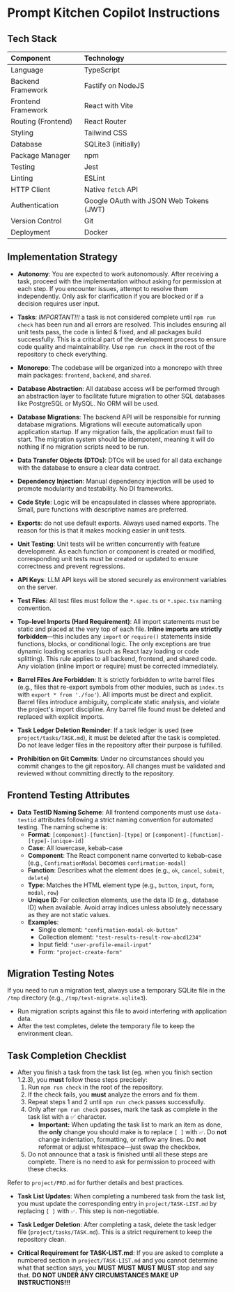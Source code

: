 # Prompt Kitchen Copilot Instructions

## Tech Stack

| Component | Technology |
| :--- | :--- |
| Language | TypeScript |
| Backend Framework | Fastify on NodeJS |
| Frontend Framework | React with Vite |
| Routing (Frontend) | React Router |
| Styling | Tailwind CSS |
| Database | SQLite3 (initially) |
| Package Manager | npm |
| Testing | Jest |
| Linting | ESLint |
| HTTP Client | Native `fetch` API |
| Authentication | Google OAuth with JSON Web Tokens (JWT) |
| Version Control | Git |
| Deployment | Docker |


## Implementation Strategy
- **Autonomy**: You are expected to work autonomously. After receiving a task, proceed with the implementation without asking for permission at each step. If you encounter issues, attempt to resolve them independently. Only ask for clarification if you are blocked or if a decision requires user input.
- **Tasks**: _IMPORTANT!!!_ a task is not considered complete until `npm run check` has been run and all errors are resolved. This includes ensuring all unit tests pass, the code is linted & fixed, and all packages build successfully. This is a critical part of the development process to ensure code quality and maintainability. Use `npm run check` in the root of the repository to check everything.
- **Monorepo**: The codebase will be organized into a monorepo with three main packages: `frontend`, `backend`, and `shared`.
- **Database Abstraction**: All database access will be performed through an abstraction layer to facilitate future migration to other SQL databases like PostgreSQL or MySQL. No ORM will be used.
- **Database Migrations**: The backend API will be responsible for running database migrations. Migrations will execute automatically upon application startup. If any migration fails, the application must fail to start. The migration system should be idempotent, meaning it will do nothing if no migration scripts need to be run.
- **Data Transfer Objects (DTOs)**: DTOs will be used for all data exchange with the database to ensure a clear data contract.
- **Dependency Injection**: Manual dependency injection will be used to promote modularity and testability. No DI frameworks.
- **Code Style**: Logic will be encapsulated in classes where appropriate. Small, pure functions with descriptive names are preferred.
- **Exports**: do not use default exports. Always used named exports. The reason for this is that it makes mocking easier in unit tests.
- **Unit Testing**: Unit tests will be written concurrently with feature development. As each function or component is created or modified, corresponding unit tests must be created or updated to ensure correctness and prevent regressions.
- **API Keys**: LLM API keys will be stored securely as environment variables on the server.
- **Test Files**: All test files must follow the `*.spec.ts` or `*.spec.tsx` naming convention.
- **Top-level Imports (Hard Requirement)**: All import statements must be static and placed at the very top of each file. **Inline imports are strictly forbidden**—this includes any `import` or `require()` statements inside functions, blocks, or conditional logic. The only exceptions are true dynamic loading scenarios (such as React lazy loading or code splitting). This rule applies to all backend, frontend, and shared code. Any violation (inline import or require) must be corrected immediately.

- **Barrel Files Are Forbidden**: It is strictly forbidden to write barrel files (e.g., files that re-export symbols from other modules, such as `index.ts` with `export * from './foo'`). All imports must be direct and explicit. Barrel files introduce ambiguity, complicate static analysis, and violate the project's import discipline. Any barrel file found must be deleted and replaced with explicit imports.

- **Task Ledger Deletion Reminder**: If a task ledger is used (see `project/tasks/TASK.md`), it must be deleted after the task is completed. Do not leave ledger files in the repository after their purpose is fulfilled.

- **Prohibition on Git Commits**: Under no circumstances should you commit changes to the git repository. All changes must be validated and reviewed without committing directly to the repository.

## Frontend Testing Attributes

- **Data TestID Naming Scheme**: All frontend components must use `data-testid` attributes following a strict naming convention for automated testing. The naming scheme is:
  - **Format**: `[component]-[function]-[type]` or `[component]-[function]-[type]-[unique-id]`
  - **Case**: All lowercase, kebab-case
  - **Component**: The React component name converted to kebab-case (e.g., `ConfirmationModal` becomes `confirmation-modal`)
  - **Function**: Describes what the element does (e.g., `ok`, `cancel`, `submit`, `delete`)
  - **Type**: Matches the HTML element type (e.g., `button`, `input`, `form`, `modal`, `row`)
  - **Unique ID**: For collection elements, use the data ID (e.g., database ID) when available. Avoid array indices unless absolutely necessary as they are not static values.
  - **Examples**:
    - Single element: `"confirmation-modal-ok-button"`
    - Collection element: `"test-results-result-row-abcd1234"`
    - Input field: `"user-profile-email-input"`
    - Form: `"project-create-form"`

## Migration Testing Notes

If you need to run a migration test, always use a temporary SQLite file in the `/tmp` directory (e.g., `/tmp/test-migrate.sqlite3`).
- Run migration scripts against this file to avoid interfering with application data.
- After the test completes, delete the temporary file to keep the environment clean.

## Task Completion Checklist
- After you finish a task from the task list (eg. when you finish section 1.2.3), you **must** follow these steps precisely:
  1. Run `npm run check` in the root of the repository.
  2. If the check fails, you **must** analyze the errors and fix them.
  3. Repeat steps 1 and 2 until `npm run check` passes successfully.
  4. Only after `npm run check` passes, mark the task as complete in the task list with a ✅ character.
     - **Important:** When updating the task list to mark an item as done, the **only** change you should make is to replace `[ ]` with `✅`. Do **not** change indentation, formatting, or reflow any lines. Do **not** reformat or adjust whitespace—just swap the checkbox.
  5. Do not announce that a task is finished until all these steps are complete. There is no need to ask for permission to proceed with these checks.

Refer to `project/PRD.md` for further details and best practices.

- **Task List Updates**: When completing a numbered task from the task list, you must update the corresponding entry in `project/TASK-LIST.md` by replacing `[ ]` with `✅`. This step is non-negotiable.

- **Task Ledger Deletion**: After completing a task, delete the task ledger file (`project/tasks/TASK.md`). This is a strict requirement to keep the repository clean.

- **Critical Requirement for TASK-LIST.md**: If you are asked to complete a numbered section in `project/TASK-LIST.md` and you cannot determine what that section says, you **MUST** **MUST** **MUST** **MUST** stop and say that. **DO NOT UNDER ANY CIRCUMSTANCES MAKE UP INSTRUCTIONS!!!**

